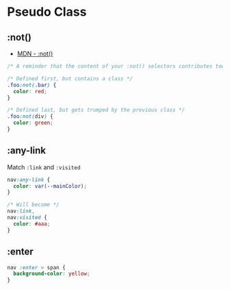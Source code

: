 # Pseudo Class

## :not()

* [MDN - :not()](https://developer.mozilla.org/en/docs/Web/CSS/:not)

```css
/* A reminder that the content of your :not() selectors contributes toward their specificity */

/* Defined first, but contains a class */
.foo:not(.bar) {
  color: red;
}

/* Defined last, but gets trumped by the previous class */
.foo:not(div) {
  color: green;
}
```

## :any-link

Match `:link` and `:visited`

```css
nav:any-link {
  color: var(--mainColor);
}

/* Will become */
nav:link,
nav:visited {
  color: #aaa;
}
```

## :enter

```css
nav :enter > span {
  background-color: yellow;
}
```
